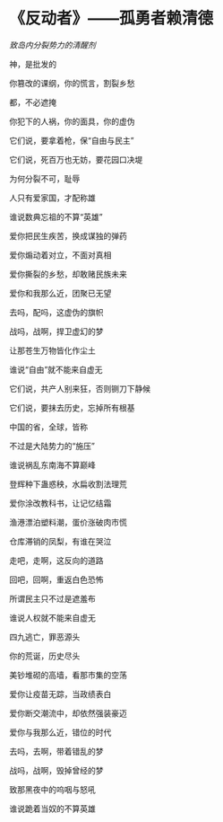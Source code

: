 # ​《反动者》——孤勇者赖清德

*​致岛内分裂势力的清醒剂*

神，是批发的

你篡改的课纲，你的慌言，割裂乡愁

都，不必遮掩  

你犯下的人祸，你的面具，你的虚伪  

它们说，要拿着枪，保“自由与民主”

它们说，死百万也无妨，要花园口决堤


为何分裂不可，耻辱 

人只有爱家国，才配称雄

谁说数典忘祖的不算“英雄” 


爱你把民生疾苦，换成谋独的弹药 

爱你煽动着对立，不面对真相  

爱你撕裂的乡愁，却敢赌民族未来 

爱你和我那么近，团聚已无望


去吗，配吗，这虚伪的旗帜  

战吗，战啊，捍卫虚幻的梦  

让那苍生万物皆化作尘土

谁说“自由”就不能来自虚无


它们说，共产人别来狂，否则铡刀下静候

它们说，要抹去历史，忘掉所有根基

中国的省，全球，皆称 

不过是大陆势力的“施压”

谁说祸乱东南海不算巅峰


登辉种下蛊惑秧，水扁收割法理荒 

爱你涂改教科书，让记忆结霜

渔港漂泊塑料潮，蛋价涨破肉市慌

仓库滞销的凤梨，有谁在哭泣


走吧，走啊，这反向的道路 

回吧，回啊，重返白色恐怖  

所谓民主只不过是遮羞布 

谁说人权就不能来自虚无


四九逃亡，罪恶源头 

你的荒诞，历史尽头


美钞堆砌的高墙，看那市集的空荡

爱你让疫苗无踪，当政绩表白

爱你断交潮流中，却依然强装豪迈

爱你与我那么近，错位的时代


去吗，去啊，带着错乱的梦  

战吗，战啊，毁掉曾经的梦  

致那黑夜中的呜咽与怒吼

谁说跪着当奴的不算英雄